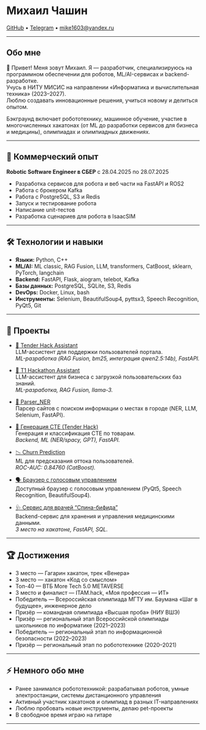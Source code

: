 # Михаил Чашин

[GitHub](https://github.com/vvvvtrt) • [Telegram](https://t.me/vvvvtrt) • mike1603@yandex.ru

---

## Обо мне

👋 Привет! Меня зовут Михаил. Я — разработчик, специализируюсь на программном обеспечении для роботов, ML/AI-сервисах и backend-разработке.  
Учусь в НИТУ МИСИС на направлении «Информатика и вычислительная техника» (2023–2027).  
Люблю создавать инновационные решения, учиться новому и делиться опытом.

Бэкграунд включает робототехнику, машинное обучение, участие в многочисленных хакатонах (от ML до разработки сервисов для бизнеса и медицины), олимпиадах и олимпиадных движениях.

---

## 💼 Коммерческий опыт 
**Robotic Software Engineer в СБЕР** с 28.04.2025 по 28.07.2025
 - Разработка сервисов для робота и веб части на FastAPI и ROS2
 - Работа с брокером Kafka
 - Работа с PostgreSQL, S3 и Redis
 - Запуск и тестирование робота
 - Написание unit-тестов
 - Разработка сценариев для робота в IsaacSIM

---

## 🛠️ Технологии и навыки

- **Языки:** Python, C++ 
- **ML/AI:** ML classic, RAG Fusion, LLM, transformers, CatBoost, sklearn, PyTorch, langchain
- **Backend:** FastAPI, Flask, aiogram, telebot, Kafka
- **Базы данных:** PostgreSQL, SQLite, S3, Redis
- **DevOps:** Docker, Linux, bash
- **Инструменты:** Selenium, BeautifulSoup4, pyttsx3, Speech Recognition, PyQt5, Git

---

## 🚀 Проекты

- [🤖 Tender Hack Assistant](https://github.com/Ivan-Knyazev/TenderHack_2025_Made_in_MISIS)  
  LLM-ассистент для поддержки пользователей портала.  
  *ML-разработка (RAG Fusion, bm25, интеграция qwen2.5:14b), FastAPI.*

- [💼 T1 Hackathon Assistant](https://github.com/vvvvtrt/T1_Hackathon/tree/main/app)  
  LLM-ассистент для бизнеса с загрузкой пользовательских баз знаний.  
  *ML-разработка, RAG Fusion, llama-3.*

- [🌆 Parser_NER](https://github.com/vvvvtrt/Parser_NER)  
  Парсер сайтов с поиском информации о местах в городе (NER, LLM, Selenium, FastAPI).

- [🛒 Генерация CTE (Tender Hack)](https://github.com/vvvvtrt/Tender_hack)  
  Генерация и классификация CTE по товарам.  
  *Backend, ML (NER/spacy, GPT), FastAPI.*

- [📉 Churn Prediction](https://github.com/vvvvtrt/Churn_prediction)  
  ML для предсказания оттока пользователей.  
  *ROC-AUC: 0.84760 (CatBoost).*

- [🗣️ Браузер с голосовым управлением](https://github.com/vvvvtrt/Browser_voice_controlled)  
  Доступный браузер с голосовым управлением (PyQt5, Speech Recognition, BeautifulSoup4).

- [🩺 Сервис для врачей “Спина-бифида”](https://github.com/vvvvtrt/Spina_Bifida)  
  Backend-сервис для хранения и управления медицинскими данными.  
  *3 место на хакатоне, FastAPI, SQL.*

---

## 🏆 Достижения

- 3 место — Гагарин хакатон, трек «Венера»
- 3 место — хакатон «Код со смыслом»
- Топ-40 — ВТБ More Tech 5.0 METAVERSE
- 3 место и финалист — ITAM.hack, «Моя профессия — ИТ»
- Победитель — Всероссийская олимпиада МГТУ им. Баумана «Шаг в будущее», инженерное дело
- Призёр — командная олимпиада «Высшая проба» (НИУ ВШЭ)
- Призёр — региональный этап Всероссийской олимпиады школьников по информатике (2021–2023)
- Победитель — региональный этап по информационной безопасности (2022–2023)
- Призёр — региональный этап по робототехнике (2020–2021)

---

## ⚡ Немного обо мне

- Ранее занимался робототехникой: разрабатывал роботов, умные электростанции, системы дистанционного управления
- Активный участник хакатонов и олимпиад в разных IT-направлениях
- Люблю пробовать новые инструменты, делаю pet-проекты
- В свободное время играю на гитаре

---

